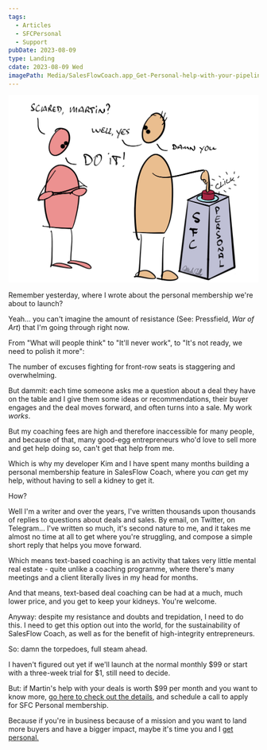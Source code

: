 ```yaml
---
tags:
  - Articles
  - SFCPersonal
  - Support
pubDate: 2023-08-09
type: Landing
cdate: 2023-08-09 Wed
imagePath: Media/SalesFlowCoach.app_Get-Personal-help-with-your-pipeline-and-your-deals_MartinStellar.jpeg
---
```


![](Media/SalesFlowCoach.app_Get-Personal-help-with-your-pipeline-and-your-deals_MartinStellar.jpeg)

Remember yesterday, where I wrote about the personal membership we're about to launch?

Yeah... you can't imagine the amount of resistance (See: Pressfield, *War of Art*) that I'm going through right now.

From "What will people think" to "It'll never work", to "It's not ready, we need to polish it more":

The number of excuses fighting for front-row seats is staggering and overwhelming.

But dammit: each time someone asks me a question about a deal they have on the table and I give them some ideas or recommendations, their buyer engages and the deal moves forward, and often turns into a sale. My work *works*.

But my coaching fees are high and therefore inaccessible for many people, and because of that, many good-egg entrepreneurs who'd love to sell more and get help doing so, can't get that help from me.

Which is why my developer Kim and I have spent many months building a personal membership feature in SalesFlow Coach, where you *can* get my help, without having to sell a kidney to get it.

How?

Well I'm a writer and over the years, I've written thousands upon thousands of replies to questions about deals and sales. By email, on Twitter, on Telegram... I've written so much, it's second nature to me, and it takes me almost no time at all to get where you're struggling, and compose a simple short reply that helps you move forward.

Which means text-based coaching is an activity that takes very little mental real estate - quite unlike a coaching programme, where there's many meetings and a client literally lives in my head for months.

And that means, text-based deal coaching can be had at a much, much lower price, and you get to keep your kidneys. You're welcome.

Anyway: despite my resistance and doubts and trepidation, I need to do this. I need to get this option out into the world, for the sustainability of SalesFlow Coach, as well as for the benefit of high-integrity entrepreneurs.

So: damn the torpedoes, full steam ahead.

I haven't figured out yet if we'll launch at the normal monthly $99 or start with a three-week trial for $1, still need to decide.

But: if Martin's help with your deals is worth $99 per month and you want to know more, [go here to check out the details](https://personal.salesflowcoach.app/), and schedule a call to apply for SFC Personal membership.

Because if you're in business because of a mission and you want to land more buyers and have a bigger impact, maybe it's time you and I [get personal.](https://personal.salesflowcoach.app/)

<br />
